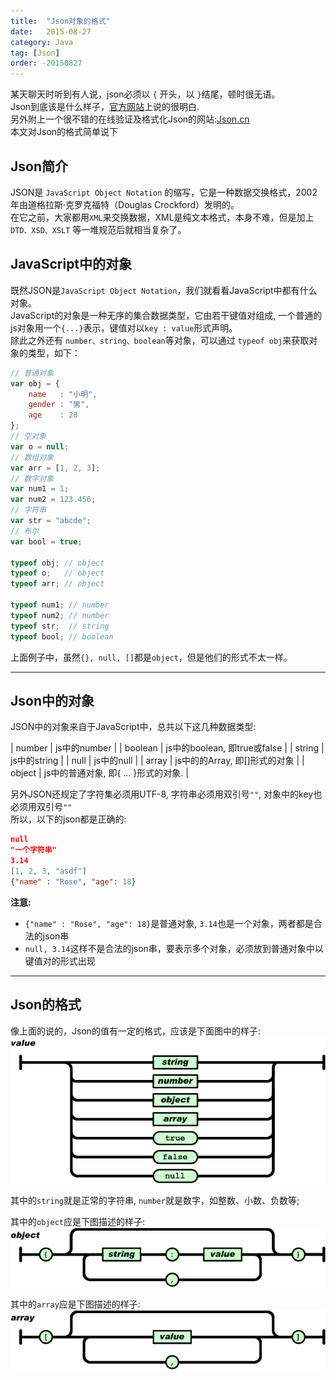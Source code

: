 ```yaml
---
title:  "Json对象的格式"
date:   2015-08-27
category: Java
tag: [Json]
order: -20150827
---
```


某天聊天时听到有人说，json必须以 `{` 开头，以 `}`结尾，顿时很无语。  
Json到底该是什么样子，[官方网站](http://www.json.org/json-zh.html)上说的很明白.  
另外附上一个很不错的在线验证及格式化Json的网站:[Json.cn](http://json.cn)  
本文对Json的格式简单说下

## Json简介

JSON是 `JavaScript Object Notation` 的缩写，它是一种数据交换格式，2002年由道格拉斯·克罗克福特（Douglas Crockford）发明的。  
在它之前，大家都用`XML`来交换数据，XML是纯文本格式，本身不难，但是加上 `DTD、XSD、XSLT` 等一堆规范后就相当复杂了。  

## JavaScript中的对象
既然JSON是`JavaScript Object Notation`，我们就看看JavaScript中都有什么对象。  
JavaScript的对象是一种无序的集合数据类型，它由若干键值对组成,
一个普通的js对象用一个`{...}`表示，键值对以`key : value`形式声明。  
除此之外还有 `number、string、boolean`等对象，可以通过 `typeof obj`来获取对象的类型，如下：

```js
// 普通对象
var obj = {
    name   : "小明",
    gender : "男",
    age    : 28
};
// 空对象
var o = null;
// 数组对象
var arr = [1, 2, 3];
// 数字对象
var num1 = 1;
var num2 = 123.456;
// 字符串
var str = "abcde";
// 布尔
var bool = true;

typeof obj; // object
typeof o;   // object
typeof arr; // object

typeof num1; // number
typeof num2; // number
typeof str;  // string
typeof bool; // boolean
```
上面例子中，虽然`{}, null, []`都是`object`，但是他们的形式不太一样。

*****

## Json中的对象
JSON中的对象来自于JavaScript中，总共以下这几种数据类型:

| number  | js中的number |
| boolean | js中的boolean, 即true或false |
| string  | js中的string |
| null    | js中的null |
| array   | js中的的Array, 即[]形式的对象 |
| object  | js中的普通对象, 即{ ... }形式的对象. |

另外JSON还规定了字符集必须用UTF-8, 字符串必须用双引号`""`, 对象中的key也必须用双引号`""`  
所以，以下的json都是正确的:

```json
null
"一个字符串"
3.14
[1, 2, 3, "asdf"]
{"name" : "Rose", "age": 18}
```

**注意:**

* `{"name" : "Rose", "age": 18}`是普通对象, `3.14`也是一个对象，两者都是合法的json串
* `null, 3.14`这样不是合法的json串，要表示多个对象，必须放到普通对象中以键值对的形式出现

*****

## Json的格式
像上面的说的，Json的值有一定的格式，应该是下面图中的样子:  
![Json值](./img/json_value.gif)

其中的`string`就是正常的字符串, `number`就是数字，如整数、小数、负数等;

其中的`object`应是下图描述的样子:  
![Json的object](./img/json_object.gif)

其中的`array`应是下图描述的样子:  
![Json的array](./img/json_array.gif)
